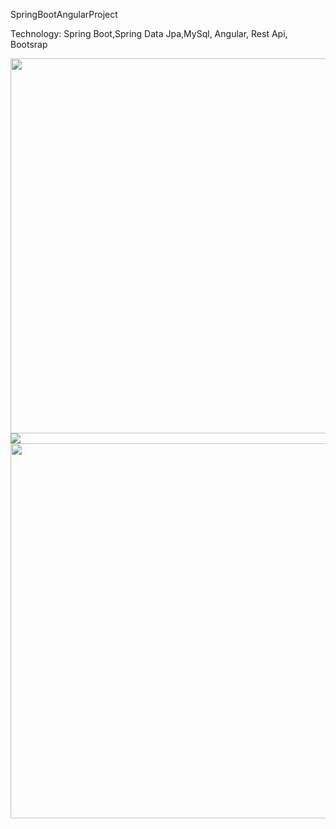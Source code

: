  SpringBootAngularProject
 
Technology: Spring Boot,Spring Data Jpa,MySql, Angular, Rest Api, Bootsrap

<img src="https://user-images.githubusercontent.com/53636503/102693374-3b3fdc80-422b-11eb-91fe-e0e03fdf711e.PNG"  width="880" height="600"/>
<img src="https://user-images.githubusercontent.com/53636503/102693375-3c710980-422b-11eb-8f7a-d0b93697e6c0.PNG" />
<img src="https://user-images.githubusercontent.com/53636503/102693376-3c710980-422b-11eb-99f2-866922466ff1.PNG"  width="880" height="600"/>






